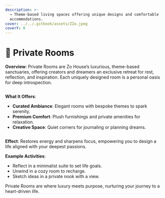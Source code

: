 ```yaml
---
description: >-
  → Theme-based living spaces offering unique designs and comfortable
  accommodations.
cover: ../../.gitbook/assets/ZZo.jpeg
coverY: 0
---
```


# 📍 Private Rooms

**Overview**: Private Rooms are Zo House’s luxurious, theme-based sanctuaries, offering creators and dreamers an exclusive retreat for rest, reflection, and inspiration. Each uniquely designed room is a personal oasis for deep introspection.

<figure><img src="../../.gitbook/assets/image (11).png" alt=""><figcaption></figcaption></figure>

**What It Offers**:

* **Curated Ambiance**: Elegant rooms with bespoke themes to spark serenity.
* **Premium Comfort**: Plush furnishings and private amenities for relaxation.
* **Creative Space**: Quiet corners for journaling or planning dreams.

<figure><img src="../../.gitbook/assets/image (13).png" alt=""><figcaption></figcaption></figure>

**Effect**: Restores energy and sharpens focus, empowering you to design a life aligned with your deepest passions.

**Example Activities**:

* Reflect in a minimalist suite to set life goals.
* Unwind in a cozy room to recharge.
* Sketch ideas in a private nook with a view.

Private Rooms are where luxury meets purpose, nurturing your journey to a heart-driven life.
